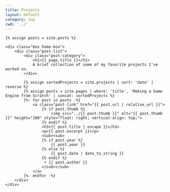 ```yaml
---
title: Projects
layout: default
category: top
cwd: '../'
---
```


<div class="home">

	{% assign posts = site.posts %}
	
	<div class="box home-box">
		<div class="post-list">
			<div class="post-category">
				<h1>{{ page.title }}</h1>
				A brief collection of some of my favorite projects I've worked on.
			</div>			

			{% assign sortedProjects = site.projects | sort: 'date' | reverse %}
			{% assign posts = site.pages | where: 'title', 'Making a Game Engine from Scratch' | concat: sortedProjects %}
			{%- for post in posts -%}
				<a class="post-link" href="{{ post.url | relative_url }}">
					{% if post.thumb %}
						<img src="../{{ post.thumb }}" alt="{{ post.thumb }}" height="100" style="float: right; vertical-align: top;">
					{% endif %}
					<h3>{{ post.title | escape }}</h3>
					<p>{{ post.excerpt }}</p>
					<sub><sub>
					{% if post.year %}
						{{ post.year }}
					{% else %}
						{{ post.date | date_to_string }}
					{% endif %}
					 • {{ post.author }}
					</sub></sub>
				</a>
			{%- endfor -%}
		</div>
	</div>

</div>
